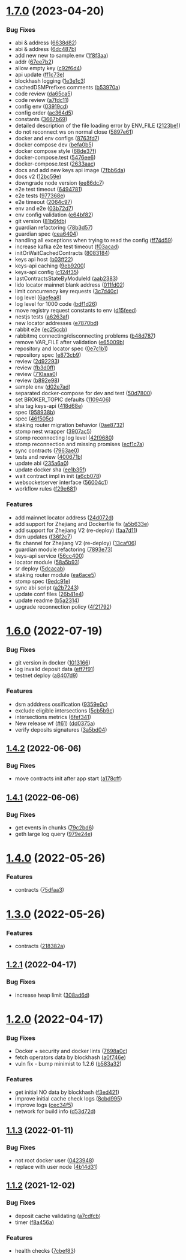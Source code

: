 # [1.7.0](https://github.com/lidofinance/lido-council-daemon/compare/1.6.0...1.7.0) (2023-04-20)


### Bug Fixes

* abi & address ([6638d82](https://github.com/lidofinance/lido-council-daemon/commit/6638d82843f56d48fa3d3113bc401c96e40df128))
* abi & address ([6dc487b](https://github.com/lidofinance/lido-council-daemon/commit/6dc487b5a0489d55cd9120aa18cf2b77bef7eb88))
* add new new to sample.env ([1f8f3aa](https://github.com/lidofinance/lido-council-daemon/commit/1f8f3aa3480a29ee642aa4c4f76df0ea7efb07ac))
* addr ([67ee7b2](https://github.com/lidofinance/lido-council-daemon/commit/67ee7b2eb753b5b76862ea8b171c09bcf1f7f1ff))
* allow empty key ([c92f6d4](https://github.com/lidofinance/lido-council-daemon/commit/c92f6d4b96db29b81ac9cfbd9875a31c240dfd0a))
* api update ([ff1c73e](https://github.com/lidofinance/lido-council-daemon/commit/ff1c73e0b7aa60f0189176cb001d461ef73aa282))
* blockhash logging ([1e3e1c3](https://github.com/lidofinance/lido-council-daemon/commit/1e3e1c3d04285c7b7b45d50187860ccebc05db62))
* cachedDSMPrefixes comments ([b53970a](https://github.com/lidofinance/lido-council-daemon/commit/b53970a202811f1b2fc32b0895484e143f3e42ca))
* code review ([da65ca5](https://github.com/lidofinance/lido-council-daemon/commit/da65ca5ea20fd8c0b4908e2e4ed655583bbe883c))
* code review ([a7fdc11](https://github.com/lidofinance/lido-council-daemon/commit/a7fdc11601ea2cf6aba50a3b53cc3e1051d666c5))
* config env ([03919cd](https://github.com/lidofinance/lido-council-daemon/commit/03919cd339d72b5b8283fadf69cd09ca17f71e0a))
* config order ([ac364d5](https://github.com/lidofinance/lido-council-daemon/commit/ac364d59b6e30e4868f5e605cb8f296baf58c122))
* constants ([3667b69](https://github.com/lidofinance/lido-council-daemon/commit/3667b69c10e3067b89efa90534ab7d50868bd53a))
* detailed description of the file loading error by ENV_FILE ([2123be1](https://github.com/lidofinance/lido-council-daemon/commit/2123be1a42d7feb9976e34212c93b8c78557dd80))
* do not reconnect ws on normal close ([5897e61](https://github.com/lidofinance/lido-council-daemon/commit/5897e617bee92cdb2fcb1bbbc878d4f3d787b071))
* docker and env configs ([8763fd7](https://github.com/lidofinance/lido-council-daemon/commit/8763fd719e7147252de99458e56ef6e395e13d1b))
* docker compose dev ([befa0b5](https://github.com/lidofinance/lido-council-daemon/commit/befa0b509d1aec79327e60c6ee4ef418fed01436))
* docker compose style ([68de37f](https://github.com/lidofinance/lido-council-daemon/commit/68de37f93fc4770faff5a5e4ab8dbb8961f44308))
* docker-compose.test ([5476ee6](https://github.com/lidofinance/lido-council-daemon/commit/5476ee65b3574d8b259f674c38808ce01acc327c))
* docker-compose.test ([2633aac](https://github.com/lidofinance/lido-council-daemon/commit/2633aacb2d22532df3a3b807a8120d2f54f16d23))
* docs and add new keys api image ([7fbb6da](https://github.com/lidofinance/lido-council-daemon/commit/7fbb6da75d8928995d5a72378abbaf22656b4858))
* docs v2 ([12bc59e](https://github.com/lidofinance/lido-council-daemon/commit/12bc59e7f448fa19e819c29907a1eeaaa8a4fbc8))
* downgrade node version ([ee86dc7](https://github.com/lidofinance/lido-council-daemon/commit/ee86dc71dcd75d4151f067df6be8071aa915a6e8))
* e2e test timeout ([6494781](https://github.com/lidofinance/lido-council-daemon/commit/6494781d1d339a7d68b9dd479a38fbbfc5d98a74))
* e2e tests ([977368e](https://github.com/lidofinance/lido-council-daemon/commit/977368e065a194446b9881a74ef9a3b55c0b08a5))
* e2e timeout ([2064c97](https://github.com/lidofinance/lido-council-daemon/commit/2064c97f1f4a077a15280eb0ae12e47aa877fff6))
* env and e2e ([03b72d7](https://github.com/lidofinance/lido-council-daemon/commit/03b72d73bf5614c8b07238848226f357a8dfd6bf))
* env config validation ([e64bf82](https://github.com/lidofinance/lido-council-daemon/commit/e64bf82910e924e1a771824e57ddd7cd9e37ba7b))
* git version ([81b6fdb](https://github.com/lidofinance/lido-council-daemon/commit/81b6fdbd8b22cb84d4ca1e261e76b9bf93a8bc60))
* guardian refactoring ([78b3d57](https://github.com/lidofinance/lido-council-daemon/commit/78b3d57ad1709f9f632daa5ca4d4096ffa55efbd))
* guardian spec ([cea6404](https://github.com/lidofinance/lido-council-daemon/commit/cea64044141322cac77c1612ef8c1321a41563a0))
* handling all exceptions when trying to read the config ([ff74d59](https://github.com/lidofinance/lido-council-daemon/commit/ff74d59cc1fc75a6cb9d1a291b3b9a26df9a236d))
* increase kafka e2e test timeout ([f03acad](https://github.com/lidofinance/lido-council-daemon/commit/f03acad3131d517d65292f2543e20a5cc58bd4ce))
* initOrWaitCachedContracts ([8083184](https://github.com/lidofinance/lido-council-daemon/commit/8083184bfe9302c310b03604cae8e4516eb76f59))
* keys api host ([b03ff22](https://github.com/lidofinance/lido-council-daemon/commit/b03ff22391e2b3b799d189b864357924734c19ec))
* keys-api caching ([9eb9200](https://github.com/lidofinance/lido-council-daemon/commit/9eb920035fe9c321f2194b8e6e5999da08c0c7ca))
* keys-api config ([c124f35](https://github.com/lidofinance/lido-council-daemon/commit/c124f35c48c76edf49923c2b166a65dcad6e1793))
* lastContractsStateByModuleId ([aab2383](https://github.com/lidofinance/lido-council-daemon/commit/aab23831a20f9dd419bf0410605c3c30acc996a7))
* lido locator mainnet blank address ([011fd02](https://github.com/lidofinance/lido-council-daemon/commit/011fd0257b111c4aa6f17154c650f1dc7ece554d))
* limit concurrency key requests ([3c7d40c](https://github.com/lidofinance/lido-council-daemon/commit/3c7d40c22d339aaf4893842be8a3ecc42219e339))
* log level ([6aefea8](https://github.com/lidofinance/lido-council-daemon/commit/6aefea814ca6e47d795712064f40eb73cbecda70))
* log level for 1000 code ([bdf1d26](https://github.com/lidofinance/lido-council-daemon/commit/bdf1d2673348d5b4e2494cbf5283ec50be906798))
* move registry request constants to env ([d15feed](https://github.com/lidofinance/lido-council-daemon/commit/d15feed2602bea9a20eb1790f1e3f9e95e57a5db))
* nestjs tests ([a6263af](https://github.com/lidofinance/lido-council-daemon/commit/a6263af9f6d195a5e2cd8da1de13eb84e3b0365c))
* new locator addresses ([e7870bd](https://github.com/lidofinance/lido-council-daemon/commit/e7870bdcf47eb1fde5217e9877b3b2960e86c4f7))
* rabbit e2e ([ec25ccb](https://github.com/lidofinance/lido-council-daemon/commit/ec25ccb3588ec5fc398638ea71d12cecddf30d2b))
* rabbitmq connecting/disconnecting problems ([b48d787](https://github.com/lidofinance/lido-council-daemon/commit/b48d787cb523b47bba1c021d2d72527ebe948d11))
* remove VAR_FILE after validation ([e65009b](https://github.com/lidofinance/lido-council-daemon/commit/e65009b5de28a923784e7ab3dc9c1c821d78819a))
* repository and locator spec ([0e7c1b1](https://github.com/lidofinance/lido-council-daemon/commit/0e7c1b1a550897dfc646ad80d49b63827bbecc5c))
* repository spec ([e873cb9](https://github.com/lidofinance/lido-council-daemon/commit/e873cb9a32f95fd5b028a09f7d6b4a818cf29adb))
* review ([2d92293](https://github.com/lidofinance/lido-council-daemon/commit/2d92293c9d3312599398dd994296692f4cb763db))
* review ([fb3d0ff](https://github.com/lidofinance/lido-council-daemon/commit/fb3d0ff9d70571e5404fbf791847c852a1f16a6c))
* review ([710aaa0](https://github.com/lidofinance/lido-council-daemon/commit/710aaa01116fc3356028ed51ee64dbc29cfb512c))
* review ([b892e98](https://github.com/lidofinance/lido-council-daemon/commit/b892e9888896c2ca989087eddc1179e5f0e5821f))
* sample env ([d02e7ad](https://github.com/lidofinance/lido-council-daemon/commit/d02e7ad59a232c01d41ba6c3b0709a7bb450b78d))
* separated docker-compose for dev and test ([50d7800](https://github.com/lidofinance/lido-council-daemon/commit/50d780092652e8f0077596cfd4f44809262be8d9))
* set BROKER_TOPIC defaults ([1109406](https://github.com/lidofinance/lido-council-daemon/commit/110940686cb3b2b157c0d0aaff54876d27e5cf0f))
* sha tag keys-api ([418d68e](https://github.com/lidofinance/lido-council-daemon/commit/418d68e4020b778ad80998e436893e1f8f189863))
* spec ([958938b](https://github.com/lidofinance/lido-council-daemon/commit/958938bbba3faf9e1d4791cdb12e379333ab25d9))
* spec ([46f505c](https://github.com/lidofinance/lido-council-daemon/commit/46f505c633075aef24a840cebd0923a524ae8724))
* staking router migration behavior ([0ae8732](https://github.com/lidofinance/lido-council-daemon/commit/0ae8732106fc72a12682bd5dfc67342d1716664d))
* stomp nest wrapper ([3907ac5](https://github.com/lidofinance/lido-council-daemon/commit/3907ac5961f044227fac8c62316112acc0d6ede6))
* stomp reconnecting log level ([42f9680](https://github.com/lidofinance/lido-council-daemon/commit/42f968037f9dcfa54c52ca348ac3aac7309fec97))
* stomp reconnection and missing promises ([ecf1c7a](https://github.com/lidofinance/lido-council-daemon/commit/ecf1c7a9a9dbde1403ff3f2e167fdd61e79f7135))
* sync contracts ([7963ae0](https://github.com/lidofinance/lido-council-daemon/commit/7963ae0b318703379630a81d6f0281078ed7b650))
* tests and review ([400671b](https://github.com/lidofinance/lido-council-daemon/commit/400671b06b691f7e35c71b63f565ec22420dd042))
* update abi ([235a6a0](https://github.com/lidofinance/lido-council-daemon/commit/235a6a0c3a299181614a7c24c1b3d6aa37fbb25a))
* update docker sha ([ee1b35f](https://github.com/lidofinance/lido-council-daemon/commit/ee1b35ffd1106cb0c4036e477497a076ce329a7c))
* wait contract impl in init ([a6cb078](https://github.com/lidofinance/lido-council-daemon/commit/a6cb07882de45c291bab18a419d7667a9cf0ae77))
* websocketserver interface ([56004c1](https://github.com/lidofinance/lido-council-daemon/commit/56004c12a73852bbd7570361d100372ec60a24df))
* workflow rules ([f29e681](https://github.com/lidofinance/lido-council-daemon/commit/f29e6819a91cd57624b0331ffc7e3cb4b92622af))


### Features

* add mainnet locator address ([24d072d](https://github.com/lidofinance/lido-council-daemon/commit/24d072d52d88855526c9c00e2d0e1260c93e3159))
* add support for Zhejiang and Dockerfile fix ([a5b633e](https://github.com/lidofinance/lido-council-daemon/commit/a5b633ebd5873f1ba8dd4c4e79b0303cbc30cf74))
* add support for Zhejiang V2 (re-deploy) ([faa7d11](https://github.com/lidofinance/lido-council-daemon/commit/faa7d1119cd44cf7b879ddfbc527dff4ca1f97f9))
* dsm updates ([f36f2c7](https://github.com/lidofinance/lido-council-daemon/commit/f36f2c728b26e633dcc21dccbcd1d5f5a5133c83))
* fix channel for Zhejiang V2 (re-deploy) ([13caf06](https://github.com/lidofinance/lido-council-daemon/commit/13caf06e05d3aaca0665c3ed2218ade54a1ae280))
* guardian module refactoring ([7893e73](https://github.com/lidofinance/lido-council-daemon/commit/7893e739b7d31c4d456d13126210bdc7ce7af578))
* keys-api service ([56cc400](https://github.com/lidofinance/lido-council-daemon/commit/56cc40079e45f843c26a89c15685d704b3017900))
* locator module ([58a5b93](https://github.com/lidofinance/lido-council-daemon/commit/58a5b93273e8a2a7d2fd8d729615664d9b25c17d))
* sr deploy ([5dcacab](https://github.com/lidofinance/lido-council-daemon/commit/5dcacab09b04f37cad9478f31936a5216687609d))
* staking router module ([ea6ace5](https://github.com/lidofinance/lido-council-daemon/commit/ea6ace5ca47eb0564a9a102f13aa40c2e81c0a75))
* stomp spec ([9edc91e](https://github.com/lidofinance/lido-council-daemon/commit/9edc91ef7cde0e07ef67b8c14473f3c23edc7787))
* sync abi script ([a2b7243](https://github.com/lidofinance/lido-council-daemon/commit/a2b724355b03c9261aa9f47fbea177173e8bbbf8))
* update conf files ([26b41e4](https://github.com/lidofinance/lido-council-daemon/commit/26b41e426ece960bab24bb31a456ad2223b8beb2))
* update readme ([b5a2314](https://github.com/lidofinance/lido-council-daemon/commit/b5a2314888c29c1efeefd15bb5e064d3e5d81bd8))
* upgrade reconnection policy ([4f21792](https://github.com/lidofinance/lido-council-daemon/commit/4f2179289f41b8d776b08b38d0f79427f87bfa48))



# [1.6.0](https://github.com/lidofinance/lido-council-daemon/compare/1.4.2...1.6.0) (2022-07-19)


### Bug Fixes

* git version in docker ([1013166](https://github.com/lidofinance/lido-council-daemon/commit/1013166b533456cb68dd973958e4f38883b93181))
* log invalid deposit data ([eff7f91](https://github.com/lidofinance/lido-council-daemon/commit/eff7f910119b6b9fe7b3de038d62c8d86fce35e0))
* testnet deploy ([a8407d9](https://github.com/lidofinance/lido-council-daemon/commit/a8407d9ee2cdff35b387c6631d5f26c8d02dd1bf))


### Features

* dsm adddress ossification ([9359e0c](https://github.com/lidofinance/lido-council-daemon/commit/9359e0c16c6a9a1d974783a1645eed7568929ca8))
* exclude eligible intersections ([5cb5b9c](https://github.com/lidofinance/lido-council-daemon/commit/5cb5b9c8f125c8c92f9f0c6d1e53008e4770f383))
* intersections metrics ([6fef341](https://github.com/lidofinance/lido-council-daemon/commit/6fef341c2a83eba3f0beba89ec6692c178bce91d))
* New release wf ([#61](https://github.com/lidofinance/lido-council-daemon/issues/61)) ([dd0375a](https://github.com/lidofinance/lido-council-daemon/commit/dd0375a1dc96767fca66ad58de4a0afba9d1606e))
* verify deposits signatures ([3a5bd04](https://github.com/lidofinance/lido-council-daemon/commit/3a5bd04c24926772ba953a37f649b371b5d0286b))



## [1.4.2](https://github.com/lidofinance/lido-council-daemon/compare/1.4.1...1.4.2) (2022-06-06)


### Bug Fixes

* move contracts init after app start ([a178cff](https://github.com/lidofinance/lido-council-daemon/commit/a178cff47e4847227caa0d8a928aef805eb8ec22))



## [1.4.1](https://github.com/lidofinance/lido-council-daemon/compare/1.4.0...1.4.1) (2022-06-06)


### Bug Fixes

* get events in chunks ([79c2bd6](https://github.com/lidofinance/lido-council-daemon/commit/79c2bd67577c4cca7ba42835521e1633be8cb4be))
* geth large log query ([979e24e](https://github.com/lidofinance/lido-council-daemon/commit/979e24eea8cf6c68e9e5f89722f82fd2af30dafa))



# [1.4.0](https://github.com/lidofinance/lido-council-daemon/compare/1.3.0...1.4.0) (2022-05-26)


### Features

* contracts ([75dfaa3](https://github.com/lidofinance/lido-council-daemon/commit/75dfaa398acb881ccf41fc2d80e2bab96f72d273))



# [1.3.0](https://github.com/lidofinance/lido-council-daemon/compare/1.2.1...1.3.0) (2022-05-26)


### Features

* contracts ([218382a](https://github.com/lidofinance/lido-council-daemon/commit/218382a6a9f45e9f9bcf54a7346490634a335ee1))



## [1.2.1](https://github.com/lidofinance/lido-council-daemon/compare/1.2.0...1.2.1) (2022-04-17)


### Bug Fixes

* increase heap limit ([308ad6d](https://github.com/lidofinance/lido-council-daemon/commit/308ad6d5c6eb385fcf7557ba05d7a35cd8e77775))



# [1.2.0](https://github.com/lidofinance/lido-council-daemon/compare/1.1.3...1.2.0) (2022-04-17)


### Bug Fixes

* Docker + security and docker lints ([7698a0c](https://github.com/lidofinance/lido-council-daemon/commit/7698a0cc550323e36cc82c819bf935d4ec9d9d29))
* fetch operators data by blockhash ([a0f746e](https://github.com/lidofinance/lido-council-daemon/commit/a0f746eb63448aae28fe89af873833d6d6c98f2b))
* vuln fix - bump minimist to 1.2.6 ([b583a32](https://github.com/lidofinance/lido-council-daemon/commit/b583a321d8d9ff37948ab5c588bafe9207c25814))


### Features

* get initial NO data by blockhash ([f3ed421](https://github.com/lidofinance/lido-council-daemon/commit/f3ed421e9358c0a078c1995fd25db1540177305c))
* improve initial cache check logs ([8cbd995](https://github.com/lidofinance/lido-council-daemon/commit/8cbd99557dc103e0887efe3d6cab35c0baeb39a3))
* improve logs ([cec34f5](https://github.com/lidofinance/lido-council-daemon/commit/cec34f5fc1dbeaf1a59b1014d3a88313a7b35a0d))
* network for build info ([d53d72d](https://github.com/lidofinance/lido-council-daemon/commit/d53d72d0b6eb034318079e50cc59d0f48ff2e1c7))



## [1.1.3](https://github.com/lidofinance/lido-council-daemon/compare/1.1.2...1.1.3) (2022-01-11)


### Bug Fixes

* not root docker user ([0423948](https://github.com/lidofinance/lido-council-daemon/commit/04239489a42e7b0ce301f1ec57e7aa79c38dd6fe))
* replace with user node ([4b14d31](https://github.com/lidofinance/lido-council-daemon/commit/4b14d31a202c3a3b6c34b4be31f89d93edf92fcc))



## [1.1.2](https://github.com/lidofinance/lido-council-daemon/compare/1.1.1...1.1.2) (2021-12-02)


### Bug Fixes

* deposit cache validating ([a7cdfcb](https://github.com/lidofinance/lido-council-daemon/commit/a7cdfcb39a0b7624647747e776db539919cee194))
* timer ([f8a456a](https://github.com/lidofinance/lido-council-daemon/commit/f8a456ab745d936c879b48e4e8c68a8618d299e2))


### Features

* health checks ([7cbef83](https://github.com/lidofinance/lido-council-daemon/commit/7cbef836d081e22974f5eb1b93accdfc5788503f))



